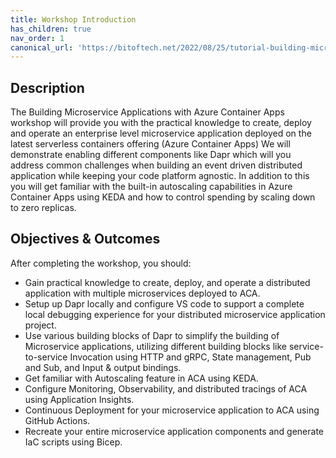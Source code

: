 ```yaml
---
title: Workshop Introduction
has_children: true
nav_order: 1
canonical_url: 'https://bitoftech.net/2022/08/25/tutorial-building-microservice-applications-azure-container-apps-dapr/'
---
```


## Description
The Building Microservice Applications with Azure Container Apps workshop will provide you with the practical knowledge to create, deploy and operate an enterprise level microservice application deployed on the latest serverless containers offering (Azure Container Apps) We will demonstrate enabling different components like Dapr which will you address common challenges when building an event driven distributed application while keeping your code platform agnostic. In addition to this you will get familiar with the built-in autoscaling capabilities in Azure Container Apps using KEDA and how to control spending by scaling down to zero replicas.

## Objectives & Outcomes
After completing the workshop, you should:
 
- Gain practical knowledge to create, deploy, and operate a distributed application with multiple microservices deployed to ACA.
- Setup up Dapr locally and configure VS code to support a complete local debugging experience for your distributed microservice application project.
- Use various building blocks of Dapr to simplify the building of Microservice applications, utilizing different building blocks like service-to-service Invocation using HTTP and gRPC, State management, Pub and Sub, and Input & output bindings.
- Get familiar with Autoscaling feature in ACA using KEDA.
- Configure Monitoring, Observability, and distributed tracings of ACA using Application Insights.
- Continuous Deployment for your microservice application to ACA using GitHub Actions.
- Recreate your entire microservice application components and generate IaC scripts using Bicep.
